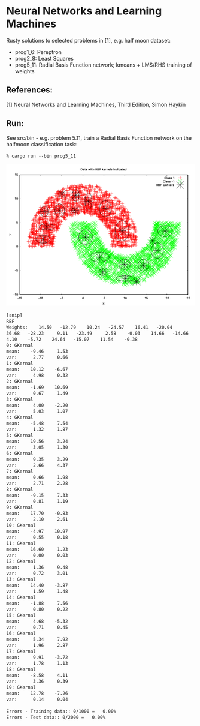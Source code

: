 Neural Networks and Learning Machines
===============

Rusty solutions to selected problems in [1], e.g. half moon dataset:

* prog1_6: Pereptron 
* prog2_8: Least Squares
* prog5_11: Radial Basis Function network; kmeans + LMS/RHS training of weights

References:
-----------
[1] Neural Networks and Learning Machines, Third Edition, Simon Haykin

Run:
----

See src/bin - e.g. problem 5.11, train a Radial Basis Function network on the halfmoon classification task: 

```
% cargo run --bin prog5_11
```

![PNG](https://raw.githubusercontent.com/jesper-olsen/nnlm/refs/heads/master/Assets/prog5_11_kernels.png)

```
[snip]
RBF
Weights:    14.50   -12.79    10.24   -24.57    16.41   -20.04    36.68   -28.23     9.11   -23.49     2.58    -0.03    14.66   -14.66     4.10    -5.72    24.64   -15.07    11.54    -0.38
0: GKernal
mean:    -9.46     1.53
var:      2.77     0.66
1: GKernal
mean:    10.12    -6.67
var:      4.98     0.32
2: GKernal
mean:    -1.69    10.69
var:      0.67     1.49
3: GKernal
mean:     4.00    -2.20
var:      5.03     1.07
4: GKernal
mean:    -5.48     7.54
var:      1.32     1.87
5: GKernal
mean:    19.56     3.24
var:      3.05     1.30
6: GKernal
mean:     9.35     3.29
var:      2.66     4.37
7: GKernal
mean:     0.66     1.98
var:      2.71     2.28
8: GKernal
mean:    -9.15     7.33
var:      0.81     1.19
9: GKernal
mean:    17.70    -0.83
var:      2.10     2.61
10: GKernal
mean:    -4.97    10.97
var:      0.55     0.18
11: GKernal
mean:    16.60     1.23
var:      0.00     0.03
12: GKernal
mean:     1.36     9.48
var:      0.72     3.01
13: GKernal
mean:    14.40    -3.87
var:      1.59     1.48
14: GKernal
mean:    -1.88     7.56
var:      0.80     0.22
15: GKernal
mean:     4.68    -5.32
var:      0.71     0.45
16: GKernal
mean:     5.34     7.92
var:      1.96     2.87
17: GKernal
mean:     9.91    -3.72
var:      1.78     1.13
18: GKernal
mean:    -8.58     4.11
var:      3.36     0.39
19: GKernal
mean:    12.78    -7.26
var:      0.14     0.04

Errors - Training data:: 0/1000 =   0.00%
Errors - Test data:: 0/2000 =   0.00%
```

